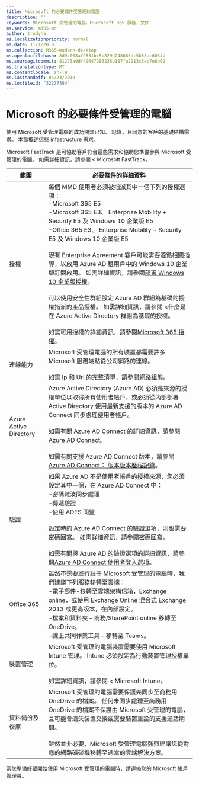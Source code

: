 ```yaml
---
title: Microsoft 的必要條件受管理的電腦
description: ''
keywords: Microsoft 受管理的電腦，Microsoft 365 服務，文件
ms.service: m365-md
author: trudyha
ms.localizationpriority: normal
ms.date: 11/1/2018
ms.collection: M365-modern-desktop
ms.openlocfilehash: 8d9c008af9531bc5b829d248665dc5b58ac6034b
ms.sourcegitcommit: 81273a9df49647286235b187fa2213c5ec7e8b62
ms.translationtype: MT
ms.contentlocale: zh-TW
ms.lasthandoff: 04/23/2019
ms.locfileid: "32277384"
---
```

# <a name="prerequisites-for-microsoft-managed-desktop"></a>Microsoft 的必要條件受管理的電腦

<!--This topic is the target for a "Learn more" link in the Admin Portal (aka.ms/prereq-azure); do not delete.-->
<!--from Prerequisites -->

使用 Microsoft 受管理電腦的成功開頭已知、 記錄，且同意的客戶的基礎結構需求。 本節概述這些 infastructure 需求。 

Microsoft FastTrack 是可協助客戶符合這些需求和協助您準備參與 Microsoft 受管理的電腦。 如需詳細資訊，請參閱 < <b0>Microsoft FastTrack</b0>。 

範圍 | 必要條件的詳細資料
--- | ---
授權 | 每個 MMD 使用者必須被指派其中一個下列的授權選項：<br>-Microsoft 365 E5<br>-Microsoft 365 E3、 Enterprise Mobility + Security E5 及 Windows 10 企業版 E5<br>-Office 365 E3、 Enterprise Mobility + Security E5 及 Windows 10 企業版 E5<br><br>現有 Enterprise Agreement 客戶可能需要遵循相關指導，以啟用 Azure AD 租用戶中的 Windows 10 企業版訂閱啟用。 如需詳細資訊，請參閱[部署 Windows 10 企業版授權](https://docs.microsoft.com/windows/deployment/deploy-enterprise-licenses#enabling-subscription-activation-with-an-existing-ea)。<br><br>可以使用安全性群組設定 Azure AD 群組為基礎的授權指派的產品授權。 如需詳細資訊，請參閱 <<c0>什麼是在 Azure Active Directory 群組為基礎的授權。<br><br>如需可用授權的詳細資訊，請參閱[Microsoft 365 授權](https://www.microsoft.com/microsoft-365/compare-all-microsoft-365-plans)。
連線能力 |  Microsoft 受管理電腦的所有裝置都需要許多 Microsoft 服務端點從公司網路的連線。<br><br>如需 Ip 和 Url 的完整清單，請參閱[網路組態](../get-ready/network.md)。 
Azure Active Directory |    Azure Active Directory (Azure AD) 必須是來源的授權單位以取得所有使用者帳戶，或必須從內部部署 Active Directory 使用最新支援的版本的 Azure AD Connect 同步處理使用者帳戶。<br><br>如需有關 Azure AD Connect 的詳細資訊，請參閱[Azure AD Connect](https://docs.microsoft.com/azure/active-directory/hybrid/whatis-azure-ad-connect)。<br><br>如需有關支援 Azure AD Connect 版本，請參閱[Azure AD Connect： 版本版本歷程記錄](https://docs.microsoft.com/azure/active-directory/hybrid/reference-connect-version-history)。
驗證 |    如果 Azure AD 不是使用者帳戶的授權來源，您必須設定其中一個，在 Azure AD Connect 中：<br>-密碼雜湊同步處理<br>-傳遞驗證<br>-使用 ADFS 同盟<br><br>設定時的 Azure AD Connect 的驗證選項，則也需要密碼回寫。 如需詳細資訊，請參閱[密碼回寫](https://docs.microsoft.com/azure/active-directory/authentication/howto-sspr-writeback)。 <br><br>如需有關與 Azure AD 的驗證選項的詳細資訊，請參閱[Azure AD Connect 使用者登入選項](https://docs.microsoft.com/azure/active-directory/connect/active-directory-aadconnect-user-signin)。
Office 365 |    雖然不需要進行註冊 Microsoft 受管理的電腦時，我們建議下列服務移轉至雲端：<br>-電子郵件-移轉至雲端架構信箱，Exchange online，或使用 Exchange Online 混合式 Exchange 2013 或更高版本，在內部設定。<br>-檔案和資料夾 – 商務/SharePoint online 移轉至 OneDrive。<br>-線上共同作業工具 – 移轉至 Teams。
裝置管理 | Microsoft 受管理的電腦裝置需要使用 Microsoft Intune 管理。 Intune 必須設定為行動裝置管理授權單位。<br><br>如需詳細資訊，請參閱 < <b0>Microsoft Intune</b0>。 
資料備份及復原 | Microsoft 受管理的電腦需要保護先同步至商務用 OneDrive 的檔案。 任何未同步處理至商務用 OneDrive 的檔案不保證由 Microsoft 受管理的電腦，且可能會遺失裝置交換或需要裝置重設的支援通話期間。<br><br>雖然並非必要，Microsoft 受管理電腦強烈建議您從對應的網路磁碟機移轉至適當的雲端解決方案。  

當您準備好要開始使用 Microsoft 受管理的電腦時，請連絡您的 Microsoft 帳戶管理員。 
